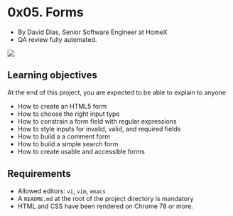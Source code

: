 # 0x05. Forms

-   By David Dias, Senior Software Engineer at HomeX
-   QA review fully automated.

![](https://holbertonintranet.s3.amazonaws.com/uploads/medias/2019/12/abbff2217b3cc83e050d.jpeg?X-Amz-Algorithm=AWS4-HMAC-SHA256&X-Amz-Credential=AKIARDDGGGOU5BHMTQX4%2F20211215%2Fus-east-1%2Fs3%2Faws4_request&X-Amz-Date=20211215T210746Z&X-Amz-Expires=86400&X-Amz-SignedHeaders=host&X-Amz-Signature=396a2dfc922a19de75c449c0d59e86e8fa0b33eccb67c733da334e3e5f881275)



## Learning objectives

At the end of this project, you are expected to be able to explain to anyone

-   How to create an HTML5 form
-   How to choose the right input type
-   How to constrain a form field with regular expressions
-   How to style inputs for invalid, valid, and required fields
-   How to build a a comment form
-   How to build a simple search form
-   How to create usable and accessible forms

## Requirements

-   Allowed editors:  `vi`,  `vim`,  `emacs`
-   A  `README.md`  at the root of the project directory is mandatory
-   HTML and CSS have been rendered on Chrome 78 or more.
